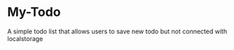 # My-Todo
A simple  todo list that allows users to save new todo but not connected with localstorage

